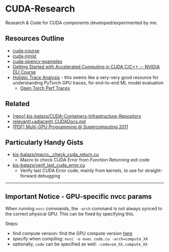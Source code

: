 # CUDA-Research
Research &amp; Code for CUDA components developed/experimented by me.

## Resources Outline
- [cuda-course](https://github.com/Infatoshi/cuda-course)
- [cuda-mnist](https://github.com/Infatoshi/cuda-course)
- [cuda-opencv-examples](https://github.com/evlasblom/cuda-opencv-examples/tree/master)
- [Getting Started with Accelerated Computing in CUDA C/C++ -- NVIDIA DLI Course](https://learn.nvidia.com/courses/course-detail?course_id=course-v1:DLI+S-AC-04+V1)
- [Holistic Trace Analysis](https://github.com/facebookresearch/HolisticTraceAnalysis/tree/main) - this seems like a very-very good resource for understanding PyTorch GPU traces, for end-to-end ML model evaluation
  - [Open Torch Perf Traces](https://reimbar.org/dev/torch-profile-trace/)

## Related
- [[repo] kis-balazs/CUDA-Containers-Infrastructure-Repository](https://github.com/kis-balazs/cuda-containers-infra)
- [relevant(+adjacent) CUDADocs.md](99_Docs/CUDADocs.md)
- [[PDF] Multi-GPU Programming @ Supercomputing 2011](https://www.nvidia.com/docs/IO/116711/sc11-multi-gpu.pdf)

## Particularly Handy Gists
- [kis-balazs/macro__check_cuda_return.cu](https://gist.github.com/kis-balazs/03f8023320639632db46523aa6e2bc69)
  - Macro to check CUDA Error from Function Returning exit code
- [kis-balazs/verif_last_cuda_error.cu](https://gist.github.com/kis-balazs/3a2590d4bf90f33b0f8776d94da25a92)
  - Verify last CUDA Error code, mainly from kernels, to use for straight-forward debugging

---
## Important Notice - GPU-specific nvcc params

When running `nvcc` commands, the `-arch` command is not always synced to the correct physical GPU. This can be fixed by specifying this.

Steps:
- find compute version: find the GPU compute version [here](https://developer.nvidia.com/cuda-gpus)
- specify when compiling: `nvcc -o exec code.cu -arch=compute_XX`
- optionally, `code` can be specified as well: `-code=sm_XX,compute_XX`

